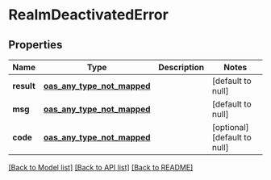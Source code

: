 # RealmDeactivatedError
## Properties

Name | Type | Description | Notes
------------ | ------------- | ------------- | -------------
**result** | [**oas_any_type_not_mapped**](.md) |  | [default to null]
**msg** | [**oas_any_type_not_mapped**](.md) |  | [default to null]
**code** | [**oas_any_type_not_mapped**](.md) |  | [optional] [default to null]

[[Back to Model list]](../README.md#documentation-for-models) [[Back to API list]](../README.md#documentation-for-api-endpoints) [[Back to README]](../README.md)

